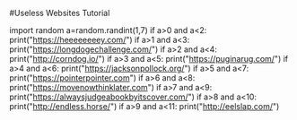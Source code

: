 #Useless Websites Tutorial

import random
a=random.randint(1,7)
if a>0 and a<2:
        print("https://heeeeeeeey.com/")
if a>1 and a<3:
        print("https://longdogechallenge.com/")
if a>2 and a<4:
        print("http://corndog.io/")
if a>3 and a<5:
        print("https://puginarug.com/")
if a>4 and a<6:
        print("https://jacksonpollock.org/")
if a>5 and a<7:
        print("https://pointerpointer.com")
if a>6 and a<8:
        print("https://movenowthinklater.com")
if a>7 and a<9:
        print("https://alwaysjudgeabookbyitscover.com/")
if a>8 and a<10:
        print("http://endless.horse/")
if a>9 and a<11:
        print("http://eelslap.com/")
